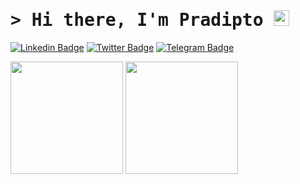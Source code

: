 # <samp>&gt; Hi there, I'm <b>Pradipto</b> <img src="https://media.giphy.com/media/hvRJCLFzcasrR4ia7z/giphy.gif" width="25"> </samp>

[![Linkedin Badge](https://img.shields.io/badge/-LinkedIn-0e76a8?style=flat-square&logo=Linkedin&logoColor=white)](https://www.linkedin.com/in/pradiptom/)
[![Twitter Badge](https://img.shields.io/badge/-Twitter-00acee?style=flat-square&logo=Twitter&logoColor=white)](https://twitter.com/pradipto_m)
[![Telegram Badge](https://img.shields.io/badge/-Facebook-0088cc?style=flat-square&logo=Facebook&logoColor=white)](https://www.facebook.com/pradipto.mondal.374/)
  
  
  
  <p>
  <img height="180em" src="https://github-readme-stats.vercel.app/api?username=pradipto111&show_icons=true&hide_border=true&&count_private=true&include_all_commits=true" />
  <img height="180em" src="https://github-readme-stats.vercel.app/api/top-langs/?username=pradipto111&exclude_repo=KNN-Image-Classification&show_icons=true&hide_border=true&layout=compact&langs_count=8"/>
  </p>